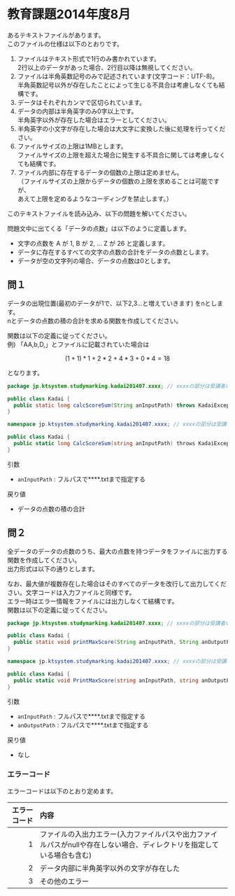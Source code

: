 # 教育課題2014年度8月

あるテキストファイルがあります。  
このファイルの仕様は以下のとおりです。  

1. ファイルはテキスト形式で1行のみ書かれています。  
  2行以上のデータがあった場合、2行目以降は無視してください。  
1. ファイルは半角英数記号のみで記述されています(文字コード：UTF-8)。  
  半角英数記号以外が存在したことによって生じる不具合は考慮しなくても結構です。  
1. データはそれぞれカンマで区切られています。  
1. データの内部は半角英字のみ0字以上です。  
  半角英字以外が存在した場合はエラーとしてください。  
1. 半角英字の小文字が存在した場合は大文字に変換した後に処理を行ってください。  
1. ファイルサイズの上限は1MBとします。  
  ファイルサイズの上限を超えた場合に発生する不具合に関しては考慮しなくても結構です。  
1. ファイル内部に存在するデータの個数の上限は定めません。  
  （ファイルサイズの上限からデータの個数の上限を求めることは可能ですが、  
  あえて上限を定めるようなコーディングを禁止します。）  

このテキストファイルを読み込み、以下の問題を解いてください。  

問題文中に出てくる「データの点数」は以下のように定義します。  
* 文字の点数を A が 1, B が 2, ... Z が 26 と定義します。  
* データに存在するすべての文字の点数の合計をデータの点数とします。  
* データが空の文字列の場合、データの点数は0とします。  


## 問１

データの出現位置(最初のデータが1で、以下2,3...と増えていきます) をnとします。  
nとデータの点数の積の合計を求める関数を作成してください。  

関数は以下の定義に従ってください。  
例)
「AA,b,D,」とファイルに記載されていた場合は
```math
(1+1)*1 + 2*2 + 4*3 + 0*4 = 18
```
となります。

```Java
package jp.ktsystem.studymarking.kadai201407.xxxx; // xxxxの部分は受講者のドメインアカウント名

public class Kadai {
  public static long calcScoreSum(String anInputPath) throws KadaiException;
}
```

```C#
namespace jp.ktsystem.studymarking.kadai201407.xxxx; // xxxxの部分は受講者のドメインアカウント名

public class Kadai {
  public static long CalcScoreSum(string anInputPath) throws KadaiException;
}
```

引数
* `anInputPath` : フルパスで****.txtまで指定する  

戻り値
* データの点数の積の合計  


## 問２

全データのデータの点数のうち、最大の点数を持つデータをファイルに出力する関数を作成してください。  
出力形式は以下の通りとします。  

> [データの出現位置(最初のデータが1で、以下2,3...と増えていきます)]:[データの内容]:[データの点数]

なお、最大値が複数存在した場合はそのすべてのデータを改行して出力してください。文字コードは入力ファイルと同様です。  
エラー時はエラー情報をファイルには出力しなくて結構です。  
関数は以下の定義に従ってください。  

```Java
package jp.ktsystem.studymarking.kadai201407.xxxx; // xxxxの部分は受講者のドメインアカウント名

public class Kadai {
  public static void printMaxScore(String anInputPath, String anOutputPath);
}
```

```C#
namespace jp.ktsystem.studymarking.kadai201407.xxxx; // xxxxの部分は受講者のドメインアカウント名

public class Kadai {
  public static void PrintMaxScore(string anInputPath, string anOutputPath);
}
```

引数
* `anInputPath` : フルパスで****.txtまで指定する  
* `anOutputPath` : フルパスで****.txtまで指定する  

戻り値
* なし  


### エラーコード

エラーコードは以下のとおり定めます。

| エラーコード | 内容 |
|--:|:-----------------------|
| 1 | ファイルの入出力エラー(入力ファイルパスや出力ファイルパスがnullや存在しない場合、ディレクトリを指定している場合も含む)  |
| 2 | データ内部に半角英字以外の文字が存在した |
| 3 | その他のエラー |
